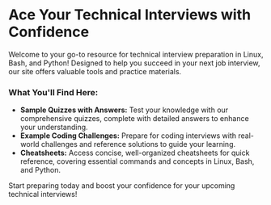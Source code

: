 # Ace Your Technical Interviews with Confidence

Welcome to your go-to resource for technical interview preparation in Linux, Bash, and Python! Designed to help you succeed in your next job interview, our site offers valuable tools and practice materials.

### What You'll Find Here:

- **Sample Quizzes with Answers:** Test your knowledge with our comprehensive quizzes, complete with detailed answers to enhance your understanding.
- **Example Coding Challenges:** Prepare for coding interviews with real-world challenges and reference solutions to guide your learning.
- **Cheatsheets:** Access concise, well-organized cheatsheets for quick reference, covering essential commands and concepts in Linux, Bash, and Python.

Start preparing today and boost your confidence for your upcoming technical interviews!

